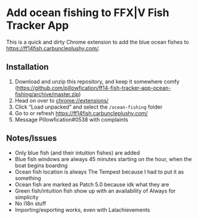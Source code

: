 # Add ocean fishing to FFX|V Fish Tracker App

This is a quick and dirty Chrome extension to add the blue ocean fishes to https://ff14fish.carbuncleplushy.com/.

## Installation

1. Download and unzip this repository, and keep it somewhere comfy (https://github.com/pillowfication/ff14-fish-tracker-app-ocean-fishing/archive/master.zip)
2. Head on over to [chrome://extensions/](chrome://extensions/)
3. Click “Load unpacked” and select the `/ocean-fishing` folder
4. Go to or refresh https://ff14fish.carbuncleplushy.com/
5. Message Pillowfication#0538 with complaints

## Notes/Issues

 - Only blue fish (and their intuition fishes) are added
 - Blue fish windows are always 45 minutes starting on the hour, when the boat begins boarding
 - Ocean fish location is always The Tempest because I had to put it as something
 - Ocean fish are marked as Patch 5.0 because idk what they are
 - Green fish/intuition fish show up with an availability of Always for simplicity
 - No i18n stuff
 - Importing/exporting works, even with Lalachievements
